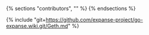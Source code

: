 {% sections "contributors", "" %}
{% endsections %}

{% include "git+https://github.com/expanse-project/go-expanse.wiki.git/Geth.md" %}

